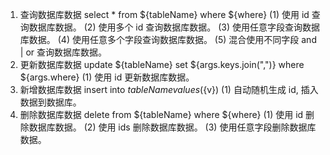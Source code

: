 
1. 查询数据库数据
  select * from ${tableName} where ${where}
  (1) 使用 id 查询数据库数据。
  (2) 使用多个 id 查询数据库数据。
  (3) 使用任意字段查询数据库数据。
  (4) 使用任意多个字段查询数据库数据。
  (5) 混合使用不同字段 and | or 查询数据库数据。
2. 更新数据库数据
  update ${tableName} set ${args.keys.join(",")} where ${args.where}
  (1) 使用 id 更新数据库数据。
3. 新增数据库数据
  insert into ${tableName} values (${v})
  (1) 自动随机生成 id, 插入数据到数据库。
4. 删除数据库数据
  delete from ${tableName} where ${where}
  (1) 使用 id 删除数据库数据。
  (2) 使用 ids 删除数据库数据。
  (3) 使用任意字段删除数据库数据。